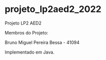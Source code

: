# projeto_lp2aed2_2022

Projeto LP2 AED2 

Membros do Projeto: 

Bruno Miguel Pereira Bessa - 41094

Implementado em Java.
